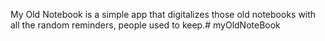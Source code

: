 My Old Notebook is a simple app that digitalizes those old notebooks with all the random reminders, people used to keep.# myOldNoteBook
